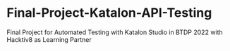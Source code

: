 # Final-Project-Katalon-API-Testing
Final Project for Automated Testing with Katalon Studio in BTDP 2022 with Hacktiv8 as Learning Partner
